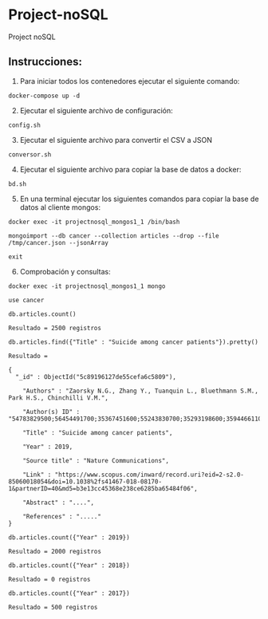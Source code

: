 # Project-noSQL
Project noSQL

## Instrucciones:

1. Para iniciar todos los contenedores ejecutar el siguiente comando:

```
docker-compose up -d
```

2. Ejecutar el siguiente archivo de configuración:

```
config.sh
```

3. Ejecutar el siguiente archivo para convertir el CSV a JSON

```
conversor.sh
```

4. Ejecutar el siguiente archivo para copiar la base de datos a docker:

```
bd.sh
```

5. En una terminal ejecutar los siguientes comandos para copiar la base de datos al cliente mongos:

```
docker exec -it projectnosql_mongos1_1 /bin/bash

mongoimport --db cancer --collection articles --drop --file /tmp/cancer.json --jsonArray

exit

```

6. Comprobación y consultas:

```
docker exec -it projectnosql_mongos1_1 mongo

use cancer

db.articles.count()

Resultado = 2500 registros

db.articles.find({"Title" : "Suicide among cancer patients"}).pretty()

Resultado = 

{
  "_id" : ObjectId("5c89196127de55cefa6c5809"),
    
    "Authors" : "Zaorsky N.G., Zhang Y., Tuanquin L., Bluethmann S.M., Park H.S., Chinchilli V.M.",
    
    "Author(s) ID" : "54783829500;56454491700;35367451600;55243830700;35293198600;35944661100;",
    
    "Title" : "Suicide among cancer patients",
    
    "Year" : 2019,
    
    "Source title" : "Nature Communications",
    
    "Link" : "https://www.scopus.com/inward/record.uri?eid=2-s2.0-85060018054&doi=10.1038%2fs41467-018-08170-1&partnerID=40&md5=b3e13cc45368e238ce6285ba65484f06",
    
    "Abstract" : "....",
    
    "References" : "....."
}

db.articles.count({"Year" : 2019})

Resultado = 2000 registros

db.articles.count({"Year" : 2018})

Resultado = 0 registros

db.articles.count({"Year" : 2017})

Resultado = 500 registros
```
